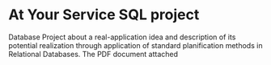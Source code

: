 # At Your Service SQL project
 Database Project about a real-application idea and description of its potential realization through application of standard planification methods in Relational Databases. The PDF document attached 

